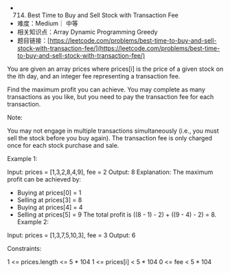 * 714. Best Time to Buy and Sell Stock with Transaction Fee
* 难度：Medium｜ 中等
* 相关知识点：Array Dynamic Programming Greedy
* 题目链接：[https://leetcode.com/problems/best-time-to-buy-and-sell-stock-with-transaction-fee/](https://leetcode.com/problems/best-time-to-buy-and-sell-stock-with-transaction-fee/)

You are given an array prices where prices[i] is the price of a given stock on the ith day, and an integer fee representing a transaction fee.

Find the maximum profit you can achieve. You may complete as many transactions as you like, but you need to pay the transaction fee for each transaction.

Note:

You may not engage in multiple transactions simultaneously (i.e., you must sell the stock before you buy again).
The transaction fee is only charged once for each stock purchase and sale.
 

Example 1:

Input: prices = [1,3,2,8,4,9], fee = 2
Output: 8
Explanation: The maximum profit can be achieved by:
- Buying at prices[0] = 1
- Selling at prices[3] = 8
- Buying at prices[4] = 4
- Selling at prices[5] = 9
The total profit is ((8 - 1) - 2) + ((9 - 4) - 2) = 8.
Example 2:

Input: prices = [1,3,7,5,10,3], fee = 3
Output: 6
 

Constraints:

1 <= prices.length <= 5 * 104
1 <= prices[i] < 5 * 104
0 <= fee < 5 * 104

